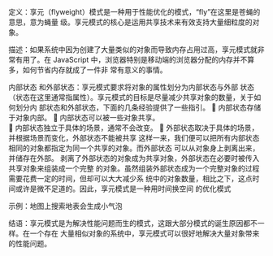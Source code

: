 定义：享元（flyweight）模式是一种用于性能优化的模式，“fly”在这里是苍蝇的意思，意为蝇量 级。享元模式的核心是运用共享技术来有效支持大量细粒度的对象。 

描述：如果系统中因为创建了大量类似的对象而导致内存占用过高，享元模式就非常有用了。在 JavaScript 中，浏览器特别是移动端的浏览器分配的内存并不算多，如何节省内存就成了一件非 常有意义的事情。

  内部状态 和外部状态：享元模式要求将对象的属性划分为内部状态与外部 状态（状态在这里通常指属性）。享元模式的目标是尽量减少共享对象的数量，关于如何划分内 部状态和外部状态，下面的几条经验提供了一些指引。 
     内部状态存储于对象内部。
     内部状态可以被一些对象共享。  
     内部状态独立于具体的场景，通常不会改变。
     外部状态取决于具体的场景，并根据场景而变化，外部状态不能被共享
  这样一来，我们便可以把所有内部状态相同的对象都指定为同一个共享的对象。而外部状态 可以从对象身上剥离出来，并储存在外部。  剥离了外部状态的对象成为共享对象，外部状态在必要时被传入共享对象来组装成一个完整 的对象。虽然组装外部状态成为一个完整对象的过程需要花费一定的时间，但却可以大大减少系 统中的对象数量，相比之下，这点时间或许是微不足道的。因此，享元模式是一种用时间换空间 的优化模式

示例：地图上搜索地表会生成小气泡

结语：享元模式是为解决性能问题而生的模式，这跟大部分模式的诞生原因都不一样。在一个存在 大量相似对象的系统中，享元模式可以很好地解决大量对象带来的性能问题。